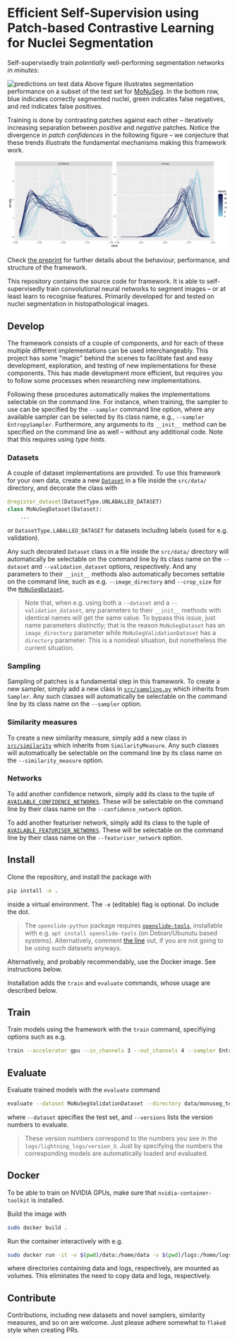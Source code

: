 # Efficient Self-Supervision using Patch-based Contrastive Learning for Nuclei Segmentation

Self-supervisedly train _potentially_ well-performing segmentation networks _in minutes_:

![predictions on test data](docs/figures/predictions.png)
Above figure illustrates segmentation performance on a subset of the test set for [MoNuSeg](https://ieeexplore.ieee.org/document/7872382). In the bottom row, blue indicates correctly segmented nuclei, green indicates false negatives, and red indicates false positives.

Training is done by contrasting patches against each other – iteratively increasing separation between _positive_ and _negative_ patches. Notice the divergence in _patch confidences_ in the following figure – we conjecture that these trends illustrate the fundamental mechanisms making this framework work.

![evolution of confidence during training](docs/figures/contrast.png)

Check [the preprint](https://arxiv.org/pdf/2208.10779.pdf) for further details about the behaviour, performance, and structure of the framework.

This repository contains the source code for framework. It is able to self-supervisedly train convolutional neural networks to segment images – or at least learn to recognise features. Primarily developed for and tested on nuclei segmentation in histopathological images.

## Develop
The framework consists of a couple of components, and for each of these multiple different implementations can be used interchangeably. This project has some "magic" behind the scenes to facilitate fast and easy development, exploration, and testing of new implementations for these components. This has made development more efficient, but requires you to follow some processes when researching new implementations.

Following these procedures automatically makes the implementations selectable on the command line. For instance, when training, the sampler to use can be specified by the `--sampler` command line option, where any available sampler can be selected by its class name, e.g., `--sampler EntropySampler`. Furthermore, any arguments to its `__init__` method can be specified on the command line as well – without any additional code. Note that this requires using _type hints_.

### Datasets
A couple of dataset implementations are provided. To use this framework for your own data, create a new [`Dataset`](https://pytorch.org/docs/stable/data.html#torch.utils.data.Dataset) in a file inside the `src/data/` directory, and decorate the class with
```python
@register_dataset(DatasetType.UNLABALLED_DATASET)
class MoNuSegDataset(Dataset):
    ...
```
or `DatasetType.LABALLED_DATASET` for datasets including labels (used for e.g. validation).

Any such decorated `Dataset` class in a file inside the `src/data/` directory will automatically be selectable on the command line by its class name on the `--dataset` and `--validation_dataset` options, respectively. And any parameters to their `__init__` methods also automatically becomes settable on the command line, such as e.g. `--image_directory` and `--crop_size` for the [`MoNuSegDataset`](https://github.com/nickeopti/bach-contrastive-segmentation/blob/main/src/data/monuseg.py#L19).

> Note that, when e.g. using both a `--dataset` and a `--validation_dataset`, any parameters to their `__init__` methods with identical names will get the same value. To bypass this issue, just name parameters distinctly; that is the reason `MoNuSegDataset` has an `image_directory` parameter while `MoNuSegValidationDataset` has a `directory` parameter. This is a nonideal situation, but nonetheless the current situation.

### Sampling
Sampling of patches is a fundamental step in this framework. To create a new sampler, simply add a new class in [`src/sampling.py`](https://github.com/nickeopti/bach-contrastive-segmentation/blob/main/src/sampling.py) which inherits from `Sampler`. Any such classes will automatically be selectable on the command line by its class name on the `--sampler` option.

### Similarity measures
To create a new similarity measure, simply add a new class in [`src/similarity`](https://github.com/nickeopti/bach-contrastive-segmentation/blob/main/src/similarity.py) which inherits from `SimilarityMeasure`. Any such classes will automatically be selectable on the command line by its class name on the `--similarity_measure` option.

### Networks
To add another confidence network, simply add its class to the tuple of [`AVAILABLE_CONFIDENCE_NETWORKS`](https://github.com/nickeopti/bach-contrastive-segmentation/blob/main/src/scripts/train.py#L20). These will be selectable on the command line by their class name on the `--confidence_network` option.

To add another featuriser network, simply add its class to the tuple of [`AVAILABLE_FEATURISER_NETWORKS`](https://github.com/nickeopti/bach-contrastive-segmentation/blob/main/src/scripts/train.py#L23). These will be selectable on the command line by their class name on the `--featuriser_network` option.


## Install
Clone the repository, and install the package with
```sh
pip install -e .
```
inside a virtual environment. The `-e` (editable) flag is optional. Do include the dot.

> The `openslide-python` package requires [`openslide-tools`](https://openslide.org/download/), installable with e.g. `apt install openslide-tools` (on Debian/Ubunutu based systems). Alternatively, comment [the line](https://github.com/nickeopti/bach-contrastive-segmentation/blob/main/src/data/monuseg.py#L7) out, if you are not going to be using such datasets anyways.

Alternatively, and probably recommendably, use the Docker image. See instructions below.

Installation adds the `train` and `evaluate` commands, whose usage are described below.


## Train
Train models using the framework with the `train` command, specifiying options such as e.g.
```sh
train --accelerator gpu --in_channels 3 --out_channels 4 --sampler EntropySampler --batch_size 10 --crop_size 300 --dataset MoNuSegDataset --image_directory data/monuseg/ --similarity_measure MeanSquaredError --max_epochs 25 --patch_size 50 --validation_dataset MoNuSegValidationDataset --directory data/monuseg_test/
```

## Evaluate
Evaluate trained models with the `evaluate` command
```sh
evaluate --dataset MoNuSegValidationDataset --directory data/monuseg_test/ --versions 0 1 2 3
```
where `--dataset` specifies the test set, and `--versions` lists the version numbers to evaluate.

> These version numbers correspond to the numbers you see in the `logs/lightning_logs/version_X`. Just by specifying the numbers the corresponding models are automatically loaded and evaluated.


## Docker
To be able to train on NVIDIA GPUs, make sure that `nvidia-container-toolkit` is installed.

Build the image with 
```sh
sudo docker build .
```

Run the container interactively with e.g.
```sh
sudo docker run -it -v $(pwd)/data:/home/data -v $(pwd)/logs:/home/logs --gpus all --shm-size 8G <image ID>
```
where directories containing data and logs, respectively, are mounted as volumes. This eliminates the need to copy data and logs, respectively.


## Contribute
Contributions, including new datasets and novel samplers, similarity measures, and so on are welcome. Just please adhere somewhat to `flake8` style when creating PRs.
